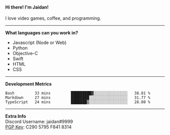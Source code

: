 #### Hi there! I'm Jaidan!
I love video games, coffee, and programming.

---
**What languages can you work in?**<br>
- Javascript (Node or Web)
- Python
- Objective-C
- Swift
- HTML
- CSS

---
**Development Metrics**<br>
<!--START_SECTION:waka-->
```text
Bash         33 mins         █████████▓░░░░░░░░░░░░░░░   38.81 % 
Markdown     27 mins         ████████░░░░░░░░░░░░░░░░░   31.77 % 
TypeScript   24 mins         ███████▒░░░░░░░░░░░░░░░░░   28.80 % 
```
<!--END_SECTION:waka-->

---
**Extra Info**<br>
Discord Username: jaidan#9999  
[PGP Key](https://keybase.io/monotrix/pgp_keys.asc): C290 5795 F841 8314
